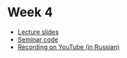 # Week 4

- [Lecture slides](https://github.com/sizovk/blockchain-hse/tree/main/week-4/slides.pdf)
- [Seminar code](https://github.com/sizovk/blockchain-hse/tree/main/week-4/seminar)
- [Recording on YouTube (in Russian)](https://www.youtube.com/watch?v=NZxd6wJynPY)